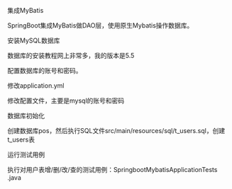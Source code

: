 集成MyBatis

SpringBoot集成MyBatis做DAO层，使用原生Mybatis操作数据库。

安装MySQL数据库

数据库的安装教程网上非常多，我的版本是5.5

配置数据库的账号和密码。

修改application.yml

修改配置文件，主要是mysql的账号和密码

数据库初始化

创建数据库pos，然后执行SQL文件src/main/resources/sql/t_users.sql，创建t_users表

运行测试用例

执行对用户表增/删/改/查的测试用例：SpringbootMybatisApplicationTests .java

